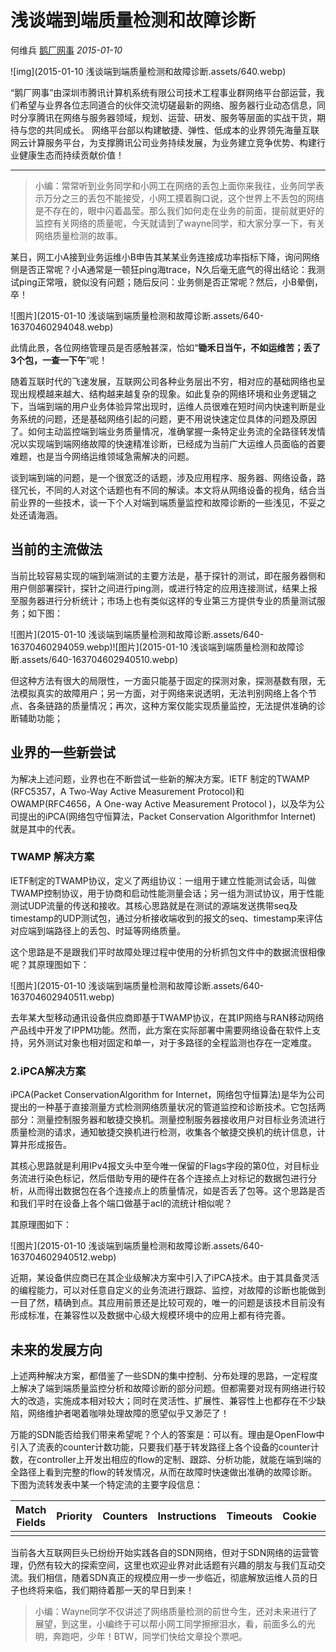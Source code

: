 # 浅谈端到端质量检测和故障诊断

何维兵 [鹅厂网事](javascript:void(0);) *2015-01-10*

![img](2015-01-10 浅谈端到端质量检测和故障诊断.assets/640.webp)

“鹅厂网事”由深圳市腾讯计算机系统有限公司技术工程事业群网络平台部运营，我们希望与业界各位志同道合的伙伴交流切磋最新的网络、服务器行业动态信息，同时分享腾讯在网络与服务器领域，规划、运营、研发、服务等层面的实战干货，期待与您的共同成长。
网络平台部以构建敏捷、弹性、低成本的业界领先海量互联网云计算服务平台，为支撑腾讯公司业务持续发展，为业务建立竞争优势、构建行业健康生态而持续贡献价值！

------



> 小编：常常听到业务同学和小网工在网络的丢包上面你来我往，业务同学表示万分之三的丢包不能接受，小网工摸着胸口说，这个世界上不丢包的网络是不存在的，眼中闪着晶莹。那么我们如何走在业务的前面，提前就更好的监控有关网络的质量呢，今天就请到了wayne同学，和大家分享一下，有关网络质量检测的故事。



某日，网工小A接到业务运维小B申告其某某业务连接成功率指标下降，询问网络侧是否正常呢？小A通常是一顿狂ping海trace，N久后毫无底气的得出结论：我测试ping正常哦，貌似没有问题；随后反问：业务侧是否正常呢？然后，小B晕倒，卒！



![图片](2015-01-10 浅谈端到端质量检测和故障诊断.assets/640-16370460294048.webp)



此情此景，各位网络管理员是否感触甚深，恰如“**锄禾日当午，不如运维苦；丢了3个包，一查一下午**”呢！



随着互联时代的飞速发展，互联网公司各种业务层出不穷，相对应的基础网络也呈现出规模越来越大、结构越来越复杂的现象。如此复杂的网络环境和业务逻辑之下，当端到端的用户业务体验异常出现时，运维人员很难在短时间内快速判断是业务系统的问题，还是基础网络引起的问题，更不用说快速定位具体的问题及原因了。如何主动监控端到端业务质量情况，准确掌握一条特定业务流的全路径转发情况以实现端到端网络故障的快速精准诊断，已经成为当前广大运维人员面临的首要难题，也是当今网络运维领域急需解决的问题。

谈到端到端的问题，是一个很宽泛的话题，涉及应用程序、服务器、网络设备，路径冗长，不同的人对这个话题也有不同的解读。本文将从网络设备的视角，结合当前业界的一些技术，谈一下个人对端到端质量监控和故障诊断的一些浅见，不妥之处还请海涵。



## 当前的主流做法

当前比较容易实现的端到端测试的主要方法是，基于探针的测试，即在服务器侧和用户侧部署探针，探针之间进行ping测，或进行特定的应用连接测试，结果上报至服务器进行分析统计；市场上也有类似这样的专业第三方提供专业的质量测试服务；如下图：

![图片](2015-01-10 浅谈端到端质量检测和故障诊断.assets/640-16370460294059.webp)![图片](2015-01-10 浅谈端到端质量检测和故障诊断.assets/640-163704602940510.webp)



但这种方法有很大的局限性，一方面只能基于固定的探测对象，探测基数有限，无法模拟真实的故障用户；另一方面，对于网络来说透明，无法判别网络上各个节点、各条链路的质量情况；再次，这种方案仅能实现质量监控，无法提供准确的诊断辅助功能；



## 业界的一些新尝试

为解决上述问题，业界也在不断尝试一些新的解决方案。IETF 制定的TWAMP (RFC5357，A Two-Way Active Measurement Protocol)和OWAMP(RFC4656，A One-way Active Measurement Protocol )，以及华为公司提出的iPCA(网络包守恒算法，Packet Conservation Algorithmfor Internet) 就是其中的代表。



### TWAMP 解决方案

IETF制定的TWAMP协议，定义了两组协议：一组用于建立性能测试会话，叫做TWAMP控制协议，用于协商和启动性能测量会话；另一组为测试协议，用于性能测试UDP流量的传送和接收。其核心思路就是在测试的源端发送携带seq及timestamp的UDP测试包，通过分析接收端收到的报文的seq、timestamp来评估对应端到端路径上的丢包、时延等网络质量。

这个思路是不是跟我们平时故障处理过程中使用的分析抓包文件中的数据流很相像呢？其原理图如下：

![图片](2015-01-10 浅谈端到端质量检测和故障诊断.assets/640-163704602940511.webp)



去年某大型移动通讯设备供应商即基于TWAMP协议，在其IP网络与RAN移动网络产品线中开发了IPPM功能。然而，此方案在实际部署中需要网络设备在软件上支持，另外测试对象也相对固定和单一，对于多路径的全程监测也存在一定难度。



### 2.iPCA解决方案

iPCA(Packet ConservationAlgorithm for Internet，网络包守恒算法)是华为公司提出的一种基于直接测量方式检测网络质量状况的管道监控和诊断技术。它包括两部分：测量控制服务器和敏捷交换机。测量控制服务器接收用户对目标业务流进行质量检测的请求，通知敏捷交换机进行检测，收集各个敏捷交换机的统计信息，计算并形成报告。

其核心思路就是利用IPv4报文头中至今唯一保留的Flags字段的第0位，对目标业务流进行染色标记，然后借助专用的硬件在各个连接点上对标记的数据包进行分析，从而得出数据包在各个连接点上的质量情况，如是否丢了包等。这个思路是否和我们平时在设备上各个端口做基于acl的流统计相似呢？

其原理图如下：

![图片](2015-01-10 浅谈端到端质量检测和故障诊断.assets/640-163704602940512.webp)



近期，某设备供应商已在其企业级解决方案中引入了iPCA技术。由于其具备灵活的编程能力，可以对任意自定义的业务流进行跟踪、监控，对故障的诊断也能做到一目了然，精确到点。其应用前景还是比较可观的，唯一的问题是该技术目前没有形成标准，在兼容性以及数据中心级大规模环境中的应用上都有待完善。



## 未来的发展方向

上述两种解决方案，都借鉴了一些SDN的集中控制、分布处理的思路，一定程度上解决了端到端质量监控分析和故障诊断的部分问题。但都需要对现有网络进行较大的改造，实施成本相对较大；同时在灵活性、扩展性、兼容性上也都存在不少缺陷，网络维护者喝着咖啡处理故障的愿望似乎又渺茫了！

万能的SDN能否给我们带来希望呢？个人的答案是：可以有。理由是OpenFlow中引入了流表的counter计数功能，只要我们基于转发路径上各个设备的counter计数，在controller上开发出相应的flow的定制、跟踪、分析功能，就能在端到端的全路径上看到完整的flow的转发情况，从而在故障时快速做出准确的故障诊断。下图为流转发表中某一个特定流的主要字段信息：

| Match Fields | Priority | Counters | Instructions | Timeouts | Cookie | Flags |
| ------------ | -------- | -------- | ------------ | -------- | ------ | ----- |
|              |          |          |              |          |        |       |

当前各大互联网巨头已纷纷开始实践各自的SDN网络，但对于SDN网络的运营管理，仍然有较大的探索空间，这里也欢迎业界对此话题有兴趣的朋友与我们互动交流。我们相信，随着SDN真正的规模应用一步一步临近，彻底解放运维人员的日子也终将来临，我们期待着那一天的早日到来！



> 小编：Wayne同学不仅讲述了网络质量检测的前世今生，还对未来进行了展望，到这里，小编终于可以帮小网工同学擦擦泪水，看，前面多么的光明，奔跑吧，少年！BTW，同学们快给文章投个票吧。